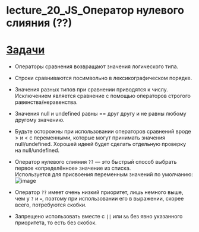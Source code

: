 # lecture_20_JS_Оператор нулевого слияния (??)
 
#  [Задачи ](https://github.com/schoolteacherMP/lecture_20_JS/blob/main/tasks.md)  
- Операторы сравнения возвращают значения логического типа.
- Строки сравниваются посимвольно в лексикографическом порядке.
- Значения разных типов при сравнении приводятся к числу. Исключением является сравнение с помощью операторов строгого равенства/неравенства.
- Значения null и undefined равны == друг другу и не равны любому другому значению.
- Будьте осторожны при использовании операторов сравнений вроде > и < с переменными, которые могут принимать значения null/undefined. Хорошей идеей будет сделать отдельную проверку на null/undefined.


- Оператор нулевого слияния `??` — это быстрый способ выбрать первое «определённое» значение из списка.  
Используется для присвоения переменным значений по умолчанию:  
![image](https://user-images.githubusercontent.com/113675674/226293627-06c70d1c-f4d1-4d99-a98e-f63291ccae3a.png)  
- Оператор `??` имеет очень низкий приоритет, лишь немного выше, чем у `?` и `=`, поэтому при использовании его в выражении, скорее всего, потребуются скобки.  
- Запрещено использовать вместе с `||` или `&&` без явно указанного приоритета, то есть без скобок.  
